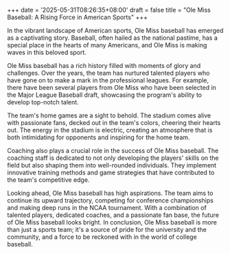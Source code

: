 +++
date = '2025-05-31T08:26:35+08:00'
draft = false
title = "Ole Miss Baseball: A Rising Force in American Sports"
+++

In the vibrant landscape of American sports, Ole Miss baseball has emerged as a captivating story. Baseball, often hailed as the national pastime, has a special place in the hearts of many Americans, and Ole Miss is making waves in this beloved sport. 

Ole Miss baseball has a rich history filled with moments of glory and challenges. Over the years, the team has nurtured talented players who have gone on to make a mark in the professional leagues. For example, there have been several players from Ole Miss who have been selected in the Major League Baseball draft, showcasing the program's ability to develop top-notch talent. 

The team's home games are a sight to behold. The stadium comes alive with passionate fans, decked out in the team's colors, cheering their hearts out. The energy in the stadium is electric, creating an atmosphere that is both intimidating for opponents and inspiring for the home team. 

Coaching also plays a crucial role in the success of Ole Miss baseball. The coaching staff is dedicated to not only developing the players' skills on the field but also shaping them into well-rounded individuals. They implement innovative training methods and game strategies that have contributed to the team's competitive edge. 

Looking ahead, Ole Miss baseball has high aspirations. The team aims to continue its upward trajectory, competing for conference championships and making deep runs in the NCAA tournament. With a combination of talented players, dedicated coaches, and a passionate fan base, the future of Ole Miss baseball looks bright. In conclusion, Ole Miss baseball is more than just a sports team; it's a source of pride for the university and the community, and a force to be reckoned with in the world of college baseball.
